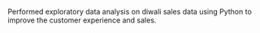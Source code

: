 Performed exploratory data analysis on diwali sales data using Python to improve the customer experience and sales.

